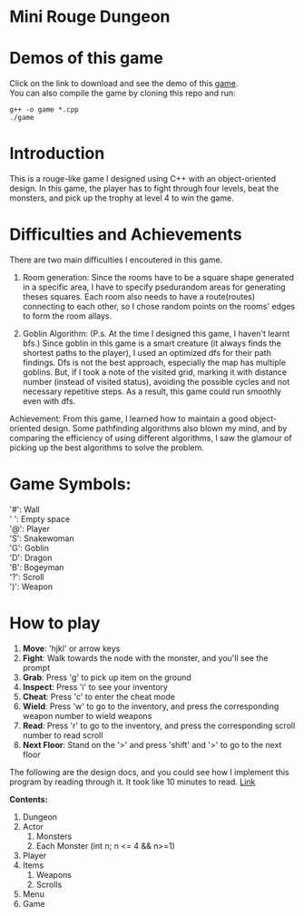 # Mini Rouge Dungeon
# Demos of this game
Click on the link to download and see the demo of this <a href="game" download>game</a>.\
You can also compile the game by cloning this repo and run:

```{sh}
g++ -o game *.cpp
./game
```

# Introduction
This is a rouge-like game I designed using C++ with an object-oriented design. In this game, the player has to fight through four levels, beat the monsters, and pick up the trophy at level 4 to win the game.

# Difficulties and Achievements
There are two main difficulties I encoutered in this game.
1. Room generation:
Since the rooms have to be a square shape generated in a specific area, I have to specify psedurandom areas for generating theses
squares. Each room also needs to have a route(routes) connecting to each other, so I chose random points on the rooms' edges to 
form the room allays.

2. Goblin Algorithm:
(P.s. At the time I designed this game, I haven't learnt bfs.)
Since goblin in this game is a smart creature (it always finds the shortest paths to the player), I used an optimized dfs for their path findings. Dfs is not the best approach, especially the map has multiple goblins. But, if I took a note of the visited
grid, marking it with distance number (instead of visited status), avoiding the possible cycles and not necessary repetitive steps. As a result, this game could run smoothly even with dfs.  

Achievement:
From this game, I learned how to maintain a good object-oriented design. Some pathfinding algorithms also blown my mind, and by comparing the efficiency of using different algorithms, I saw the glamour of picking up the best algorithms to solve the problem.

# Game Symbols:
'#': Wall\
' ': Empty space\
'@': Player\
'S': Snakewoman\
'G': Goblin\
'D': Dragon\
'B': Bogeyman\
'?': Scroll\
')': Weapon

# How to play
1. **Move**: 'hjkl' or arrow keys 
2. **Fight**: Walk towards the node with the monster, and you'll see the prompt
3. **Grab**: Press 'g' to pick up item on the ground
4. **Inspect**: Press 'i' to see your inventory
5. **Cheat**: Press 'c' to enter the cheat mode
6. **Wield**: Press 'w' to go to the inventory, and press the corresponding weapon number to wield weapons
7. **Read**: Press 'r' to go to the inventory, and press the corresponding scroll number to read scroll
8. **Next Floor**: Stand on the '>' and press 'shift' and '>' to go to the next floor

The following are the design docs, and you could see how I implement this program by reading through it. It took like 10 minutes to
read. [Link](report.txt)

**Contents:**
<ol>
  <li>Dungeon</li>
  <li>Actor
    <ol>
        <li>Monsters</li>
        <li>Each Monster (int n; n <= 4 && n>=1)</li>
    </ol>
  </li>
  <li>Player</li>
  <li>Items
    <ol>
        <li>Weapons</li>
        <li>Scrolls</li>
    </ol>
  </li>
  <li>Menu</li>
  <li>Game</li>
</ol>

